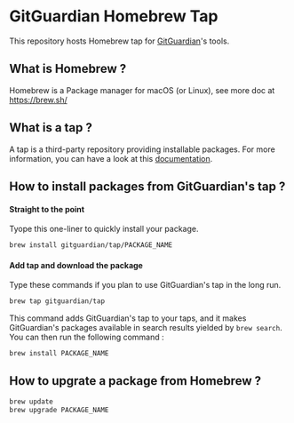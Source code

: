 # GitGuardian Homebrew Tap

This repository hosts Homebrew tap for [GitGuardian](http://gitguardian.com/)'s tools.  

## What is Homebrew ?
Homebrew is a Package manager for macOS (or Linux), see more doc at https://brew.sh/

## What is a tap ?
A tap is a third-party repository providing installable packages. For more information, you can have a look at this [documentation](https://docs.brew.sh/Taps).

## How to install packages from GitGuardian's tap ?  
#### Straight to the point
Tyope this one-liner to quickly install your package.  
```sh
brew install gitguardian/tap/PACKAGE_NAME
```

#### Add tap and download the package
Type these commands if you plan to use GitGuardian's tap in the long run.
```sh
brew tap gitguardian/tap
```
This command adds GitGuardian's tap to your taps, and it makes GitGuardian's packages available in search results yielded by `brew search`. You can then run the following command :  
```sh
brew install PACKAGE_NAME
```

## How to upgrate a package from Homebrew ?
```sh
brew update
brew upgrade PACKAGE_NAME
```
